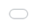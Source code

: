 ```yaml
---
layout: default
title: "Resume"
permalink: /cv/
---
```


<div style="position: fixed; top:0; left:0; width:100%; height:100%; margin:0; padding:0; overflow:hidden; border:none;">
  <embed src="{{ '/files/cv.pdf' | relative_url }}" type="application/pdf" width="100%" height="100%" style="border:none;"/>
</div>
